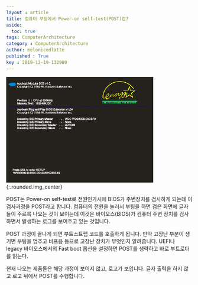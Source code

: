 ```yaml
---
layout : article
title: 컴퓨터 부팅에서 Power-on self-test(POST)란?
aside:
  toc: true
tags: ComputerArchitecture
category : ComputerArchitecture
author: melonicedlatte
published : True
key : 2019-12-19-132900
---
```


![image](/assets/images/201912/5FAC565F-4A55-43BE-80FC-BD47BC2F9588.png){:.rounded.img_center}

POST는 Power-on self-test로 전원인가시에 BIOS가 주변장치를 검사하게 되는데 이 검사과정을 POST라고 합니다. 컴퓨터의 전원을 눌러서 부팅을 하면 검은 화면에 글자들이 주르륵 나오는 것이 보이는데 이것은 바이오스(BIOS)가 컴퓨터 주변 장치를 검사하면서 발생하는 로그를 보여주고 있는 것입니다. 

POST 과정이 끝나게 되면 부트스트랩 코드를 호출하게 됩니다. 만약 고장난 부분이 생기면 부팅을 멈추고 비프음 등으로 고장난 장치가 무엇인지 알려줍니다. UEFI나 legacy 바이오스에서의 Fast boot 옵션을 설정하면 POST를 생략하고 바로 부트로더를 읽는다.

현재 나오는 제품들은 해당 과정이 보이지 않고, 로고가 보입니다. 글자 출력을 하지 않고 로고 뒤에서 POST를 수행합니다.

